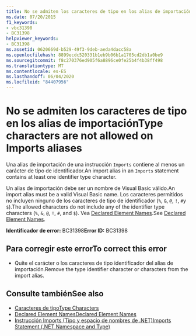 ```yaml
---
title: No se admiten los caracteres de tipo en los alias de importación
ms.date: 07/20/2015
f1_keywords:
- vbc31398
- BC31398
helpviewer_keywords:
- BC31398
ms.assetid: 0620669d-b529-49f3-9deb-aeda4dacc58a
ms.openlocfilehash: 8899ecdc520331b1eb9b06b1a1705cd2db1a0be9
ms.sourcegitcommit: f8c270376ed905f6a8896ce0fe25b4f4b38ff498
ms.translationtype: MT
ms.contentlocale: es-ES
ms.lasthandoff: 06/04/2020
ms.locfileid: "84407956"
---
```

# <a name="type-characters-are-not-allowed-on-imports-aliases"></a><span data-ttu-id="b8e23-102">No se admiten los caracteres de tipo en los alias de importación</span><span class="sxs-lookup"><span data-stu-id="b8e23-102">Type characters are not allowed on Imports aliases</span></span>
<span data-ttu-id="b8e23-103">Una alias de importación de una instrucción `Imports` contiene al menos un carácter de tipo de identificador.</span><span class="sxs-lookup"><span data-stu-id="b8e23-103">An import alias in an `Imports` statement contains at least one identifier type character.</span></span>  
  
 <span data-ttu-id="b8e23-104">Un alias de importación debe ser un nombre de Visual Basic válido.</span><span class="sxs-lookup"><span data-stu-id="b8e23-104">An import alias must be a valid Visual Basic name.</span></span> <span data-ttu-id="b8e23-105">Los caracteres permitidos no incluyen ninguno de los caracteres de tipo de identificador (`%`, `&`, `@`, `!`, `#`y `$`).</span><span class="sxs-lookup"><span data-stu-id="b8e23-105">The allowed characters do not include any of the identifier type characters (`%`, `&`, `@`, `!`, `#`, and `$`).</span></span> <span data-ttu-id="b8e23-106">Vea [Declared Element Names](../programming-guide/language-features/declared-elements/declared-element-names.md).</span><span class="sxs-lookup"><span data-stu-id="b8e23-106">See [Declared Element Names](../programming-guide/language-features/declared-elements/declared-element-names.md).</span></span>  
  
 <span data-ttu-id="b8e23-107">**Identificador de error:** BC31398</span><span class="sxs-lookup"><span data-stu-id="b8e23-107">**Error ID:** BC31398</span></span>  
  
## <a name="to-correct-this-error"></a><span data-ttu-id="b8e23-108">Para corregir este error</span><span class="sxs-lookup"><span data-stu-id="b8e23-108">To correct this error</span></span>  
  
- <span data-ttu-id="b8e23-109">Quite el carácter o los caracteres de tipo identificador del alias de importación.</span><span class="sxs-lookup"><span data-stu-id="b8e23-109">Remove the type identifier character or characters from the import alias.</span></span>  
  
## <a name="see-also"></a><span data-ttu-id="b8e23-110">Consulte también</span><span class="sxs-lookup"><span data-stu-id="b8e23-110">See also</span></span>

- [<span data-ttu-id="b8e23-111">Caracteres de tipo</span><span class="sxs-lookup"><span data-stu-id="b8e23-111">Type Characters</span></span>](../programming-guide/language-features/data-types/type-characters.md)
- [<span data-ttu-id="b8e23-112">Declared Element Names</span><span class="sxs-lookup"><span data-stu-id="b8e23-112">Declared Element Names</span></span>](../programming-guide/language-features/declared-elements/declared-element-names.md)
- [<span data-ttu-id="b8e23-113">Instrucción Imports (Tipo y espacio de nombres de .NET)</span><span class="sxs-lookup"><span data-stu-id="b8e23-113">Imports Statement (.NET Namespace and Type)</span></span>](../language-reference/statements/imports-statement-net-namespace-and-type.md)
